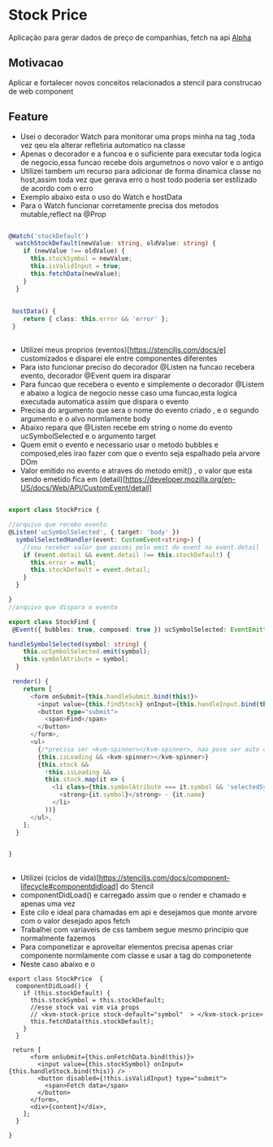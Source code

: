 # Stock Price
Aplicação para gerar dados de preço de companhias, fetch na api [Alpha](https://www.alphavantage.co/)

## Motivacao
Aplicar e fortalecer novos conceitos relacionados a stencil para construcao de web component

## Feature
- Usei o decorador Watch para monitorar uma props minha na tag <kvm-stock-price></kvm-stok-price>,toda vez qeu ela alterar refletiria automatico na classe
- Apenas o decorador e a funcoa e o suficiente para executar toda logica de negocio,essa funcao recebe dois argumetnos o novo valor e o antigo
- Utilizei tambem um recurso para adicionar de forma dinamica classe no host,assim toda vez que gerava erro o host todo poderia ser estilizado de acordo com o erro
- Exemplo abaixo esta o uso do Watch e hostData
- Para o Watch funcionar corretamente precisa dos metodos mutable,reflect na @Prop

```typescript

@Watch('stockDefault')
  watchStockDefault(newValue: string, oldValue: string) {
    if (newValue !== oldValue) {
      this.stockSymbol = newValue;
      this.isValidInput = true;
      this.fetchData(newValue);
    }
  }
  
  
 hostData() {
    return { class: this.error && 'error' };
 }  

```

## 

- Utilizei meus proprios (eventos)[https://stenciljs.com/docs/e] customizados e disparei ele entre componentes diferentes
- Para isto funcionar preciso do decorador  @Listen na funcao recebera evento, decorador @Event quem ira disparar
- Para funcao que recebera o evento e simplemente o decorador @Listem e abaixo a logica de negocio nesse caso uma funcao,esta logica executada automatica assim que dispara o evento
- Precisa do argumento que sera o nome do evento criado , e o segundo argumento e o alvo normlamente body
- Abaixo repara que @Listen recebe em string o nome do evento ucSymbolSelected e o argumento target
- Quem emit o evento e necessario usar o metodo bubbles e composed,eles irao fazer com que o evento seja espalhado pela arvore DOm
- Valor emitido no evento e atraves do metodo emit() , o valor que esta sendo emetido fica em (detail)[https://developer.mozilla.org/en-US/docs/Web/API/CustomEvent/detail]

```typescript 

export class StockPrice {

//arquivo que recebo evento
@Listen('ucSymbolSelected', { target: 'body' })
  symbolSelectedHandler(event: CustomEvent<string>) {
    //vou receber valor que passei pelo emit do event no event.detail
    if (event.detail && event.detail !== this.stockDefault) {
      this.error = null;
      this.stockDefault = event.detail;
    }
  }

}
//arquivo que dispara o evento

export class StockFind {
 @Event({ bubbles: true, composed: true }) ucSymbolSelected: EventEmitter<string>;

handleSymbolSelected(symbol: string) {
    this.ucSymbolSelected.emit(symbol);
    this.symbolAtribute = symbol;
  }

 render() {
    return [
      <form onSubmit={this.handleSubmit.bind(this)}>
        <input value={this.findStock} onInput={this.handleInput.bind(this)} />
        <button type="submit">
          <span>Find</span>
        </button>
      </form>,
      <ul>
        {/*precisa ser <kvm-spinner></kvm-spinner>, nao pose ser auto close*/}
        {this.isLoading && <kvm-spinner></kvm-spinner>}
        {this.stock &&
          !this.isLoading &&
          this.stock.map(it => (
            <li class={this.symbolAtribute === it.symbol && 'selectedSymbol'} onClick={this.handleSymbolSelected.bind(this, it.symbol)}>
              <strong>{it.symbol}</strong> - {it.name}
            </li>
          ))}
      </ul>,
    ];
  }


}
```
## 
- Utilizei (ciclos de vida)[https://stenciljs.com/docs/component-lifecycle#componentdidload] do Stencil
- componentDidLoad() e carregado assim que o render e chamado e apenas uma vez
- Este cilo e ideal para chamadas em api e desejamos que monte arvore com o valor desejado apos fetch
- Trabalhei com variaveis de css tambem segue mesmo principio que normalmente fazemos
- Para componetizar e aproveitar elementos precisa apenas criar componente normlamente com classe e usar a tag do componetente
- Neste caso abaixo e o <kvm-spinner></kvm-spinner>


``` typscript
export class StockPrice  {
  componentDidLoad() {
    if (this.stockDefault) {
      this.stockSymbol = this.stockDefault;
      //esse stock vai vim via props
      // <kvm-stock-price stock-default="symbol"  > </kvm-stock-price>
      this.fetchData(this.stockDefault);
    }
  }

 return [
      <form onSubmit={this.onFetchData.bind(this)}>
        <input value={this.stockSymbol} onInput={this.handleStock.bind(this)} />
        <button disabled={!this.isValidInput} type="submit">
          <span>Fetch data</span>
        </button>
      </form>,
      <div>{content}</div>,
    ];
  }

}
```




